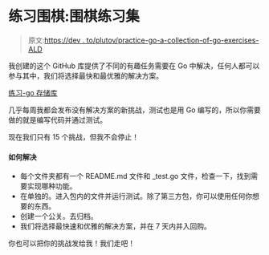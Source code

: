 # 练习围棋:围棋练习集

> 原文:[https://dev . to/plutov/practice-go-a-collection-of-go-exercises-ALD](https://dev.to/plutov/practice-go-a-collection-of-go-exercises-ald)

我创建的这个 GitHub 库提供了不同的有趣任务需要在 Go 中解决，任何人都可以参与其中，我们将选择最快和最优雅的解决方案。

[练习-go 存储库](https://github.com/plutov/practice-go)

几乎每周我都会发布没有解决方案的新挑战，测试也是用 Go 编写的，所以你需要做的就是编写代码并通过测试。

现在我们只有 15 个挑战，但我不会停止！

#### [](#how-to-solve)如何解决

*   每个文件夹都有一个 README.md 文件和 _test.go 文件，检查一下，找到需要实现哪种功能。
*   在单独的。进入包内的文件并运行测试。除了第三方包，你可以使用任何你想要的东西。
*   创建一个公关。去归档。
*   我们将选择最快速和优雅的解决方案，并在 7 天内并入回购。

你也可以把你的挑战发给我！我们走吧！